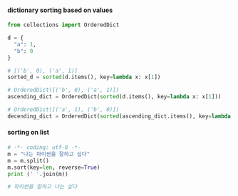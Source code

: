 #### dictionary sorting based on values
``` python
from collections import OrderedDict

d = {
  "a": 1,
  "b": 0
}

# [('b', 0), ('a', 1)]
sorted_d = sorted(d.items(), key=lambda x: x[1])

# OrderedDict([('b', 0), ('a', 1)])
ascending_dict = OrderedDict(sorted(d.items(), key=lambda x: x[1]))

# OrderedDict([('a', 1), ('b', 0)])
decending_dict = OrderedDict(sorted(ascending_dict.items(), key=lambda x: x[1], reverse=True))
```

#### sorting on list
``` python
# -*- coding: utf-8 -*-
m = "나는 파이썬을 잘하고 싶다"
m = m.split()
m.sort(key=len, reverse=True)
print (' '.join(m))

# 파이썬을 잘하고 나는 싶다
```

